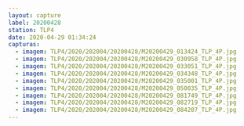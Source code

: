 ```yaml
---
layout: capture
label: 20200428
station: TLP4
date: 2020-04-29 01:34:24
capturas:
  - imagem: TLP4/2020/202004/20200428/M20200429_013424_TLP_4P.jpg
  - imagem: TLP4/2020/202004/20200428/M20200429_030958_TLP_4P.jpg
  - imagem: TLP4/2020/202004/20200428/M20200429_033051_TLP_4P.jpg
  - imagem: TLP4/2020/202004/20200428/M20200429_034348_TLP_4P.jpg
  - imagem: TLP4/2020/202004/20200428/M20200429_035001_TLP_4P.jpg
  - imagem: TLP4/2020/202004/20200428/M20200429_050035_TLP_4P.jpg
  - imagem: TLP4/2020/202004/20200428/M20200429_081749_TLP_4P.jpg
  - imagem: TLP4/2020/202004/20200428/M20200429_082719_TLP_4P.jpg
  - imagem: TLP4/2020/202004/20200428/M20200429_084207_TLP_4P.jpg
---
```

